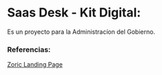 # Saas Desk - Kit Digital:

Es un proyecto para la Administracíon del Gobierno.

### Referencias:

[Zoric Landing Page](http://dev.pedrogarcia.gq/zoric/index-1.html)
